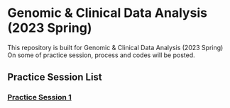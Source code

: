 # Genomic & Clinical Data Analysis (2023 Spring) 
This repository is built for Genomic & Clinical Data Analysis (2023 Spring) \
On some of practice session, process and codes will be posted.

## Practice Session List
### [Practice Session 1](./Session1_Sequencing.md)  
